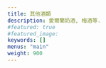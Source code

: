 ```yaml
---
title: 其他酒類
description: 愛爾蘭奶酒, 梅酒等.
#featured: true
#featured_image: 
keywords: []
menus: "main"
weight: 900
---
```

